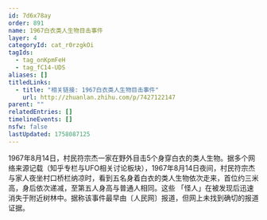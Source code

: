 ```yaml
---
id: 7d6x78ay
order: 891
name: 1967白衣类人生物目击事件
layer: 4
categoryId: cat_r0rzgkOi
tagIds:
  - tag_onKpmFeH
  - tag_fC14-UDS
aliases: []
titledLinks:
  - title: "相关链接: 1967白衣类人生物目击事件"
    url: http://zhuanlan.zhihu.com/p/7427122147
parent: ""
relatedEntries: []
timelineEvents: []
nsfw: false
lastUpdated: 1758087125
---
```


1967年8月14日，村民符宗杰一家在野外目击5个身穿白衣的类人生物。据多个网络来源记载（知乎专栏与UFO相关讨论板块），1967年8月14日夜间，村民符宗杰与家人夜坐村口桥栏纳凉时，看到五名身着白衣的类人生物依次走来，首位约三米高，身后依次递减，至第五人身高与普通人相同。这些 「怪人」在被发现后迅速消失于附近树林中。据称该事件最早由〔人民网〕报道，但网上未找到确切的报道证据。